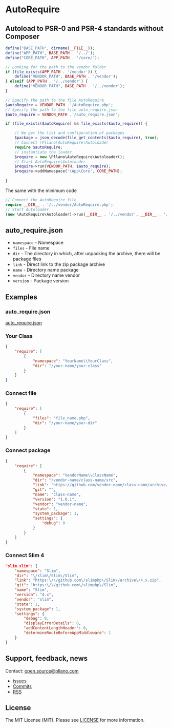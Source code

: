 # AutoRequire
## Autoload to PSR-0 and PSR-4 standards without Composer
```php
define("BASE_PATH", dirname(__FILE__));
define("APP_PATH", BASE_PATH . '/../');
define("CORE_PATH", APP_PATH . '/core/');

// Looking for the path to the vendor folder
if (file_exists(APP_PATH . '/vendor')) {
	define("VENDOR_PATH", BASE_PATH . '/vendor');
} elseif (APP_PATH . '/../vendor') {
	define("VENDOR_PATH", BASE_PATH . '/../vendor');
}

// Specify the path to the file AutoRequire
$autoRequire = VENDOR_PATH .'/AutoRequire.php';
// Specify the path to the file auto_require.json
$auto_require = VENDOR_PATH .'/auto_require.json';

if (file_exists($autoRequire) && file_exists($auto_require)) {

    // We get the list and configuration of packages
    $package = json_decode(file_get_contents($auto_require), true);
    // Connect \Pllano\AutoRequire\Autoloader
    require $autoRequire;
    // instantiate the loader
    $require = new \Pllano\AutoRequire\Autoloader();
    // Start AutoRequire\Autoloader
    $require->run(VENDOR_PATH, $auto_require);
	$require->addNamespace('\App\Core', CORE_PATH);
    
}
```
The same with the minimum code
```php
// Connect the AutoRequire file
require __DIR__ . '/../vendor/AutoRequire.php';
// Start Autoloader
(new \AutoRequire\Autoloader)->run(__DIR__ . '/../vendor', __DIR__ . '/../vendor/auto_require.json');
```
## auto_require.json
- `namespace` - Namespace
- `files` - File name
- `dir` - The directory in which, after unpacking the archive, there will be package files
- `link` - Direct link to the zip package archive
- `name` - Directory name package
- `vendor` - Directory name vendor
- `version` - Package version
## Examples
### auto_require.json
[auto_require.json](https://github.com/pllano/auto-require/blob/master/auto_require.json)
### Your Class
```json
{
    "require": [
        {
            "namespace": "YourName\\YourClass",
            "dir": "/your-name/your-class"
        }
    ]
}
```
### Connect file
```json
{
    "require": [
        {
            "files": "file_name.php",
            "dir": "/your-name/your-dir"
        }
    ]
}
```
### Connect package
```json
{
    "require": [
        {
            "namespace": "VendorName\\ClassName",
            "dir": "/vendor-name/class-name/src",
            "link": "https://github.com/vendor-name/class-name/archive/1.0.1.zip",
            "git": "",
            "name": "class-name",
            "version": "1.0.1",
            "vendor": "vendor-name",
            "state": 1,
            "system_package": 1,
            "settings": {
                "debug": 0
            }
        }
    ]
}
```
### Connect Slim 4
```json
"slim.slim": {
    "namespace": "Slim",
    "dir": "\/slim\/Slim\/Slim",
    "link": "https:\/\/github.com\/slimphp\/Slim\/archive\/4.x.zip",
    "git": "https:\/\/github.com\/slimphp\/Slim",
    "name": "Slim",
    "version": "4.x",
    "vendor": "slim",
    "state": 1,
    "system_package": 1,
    "settings": {
        "debug": 0,
        "displayErrorDetails": 0,
        "addContentLengthHeader": 0,
        "determineRouteBeforeAppMiddleware": 1
    }
}
```
<a name="feedback"></a>
## Support, feedback, news
Contact: open.source@pllano.com

- [issues](https://github.com/pllano/auto-require/issues) 
- [Commits](https://github.com/pllano/auto-require/commits/master) 
- [RSS](https://github.com/pllano/auto-require/commits/master.atom)

License
-------
The MIT License (MIT). Please see [LICENSE](https://github.com/pllano/auto-require/blob/master/LICENSE) for more information.
